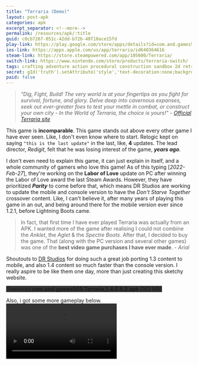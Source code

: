 ```yaml
---
title: "Terraria (Demo)"
layout: post-apk
categories: apk
excerpt_separator: <!--more-->
permalink: /resources/apk/:title
guid: c0cb7267-051c-42dd-b72b-48f10ace15fd
play-link: https://play.google.com/store/apps/details?id=com.and.games505.TerrariaPaid
ios-link: https://apps.apple.com/us/app/terraria/id640364616
steam-link: https://store.steampowered.com/app/105600/Terraria/
switch-link: https://www.nintendo.com/store/products/terraria-switch/
tags: crafting adventure action procedural construction sandbox 2d retro pixel exploration cross-platform survival indie
secret: gId('truth').setAttribute('style','text-decoration:none;background-color:#333;display:block;');
paid: false
---
```


> _"Dig, Fight, Build! The very world is at your fingertips as you fight for survival, fortune, and glory. Delve deep into cavernous expanses, seek out ever-greater foes to test your mettle in combat, or construct your own city - In the World of Terraria, the choice is yours!" - <a href="https://terraria.org/">Official Terraria site</a>_

This game is **incomparable**. This game stands out above every other game I have ever seen. Like, I don't even know where to start. Relogic kept on saying `"this is the last update"` in the last, like, **4** updates. The lead director, _Redigit_, felt that he was losing interest of the game, **_years ago_**. <!--more-->

I don't even need to explain this game, it can just explain in itself, and a whole community of gamers who love this game! As of this typing [_2022-Feb-27_], they're working on the **Labor of Love** update on PC after winning the Labor of Love award the last Steam Awards. However, they have prioritized **_Parity_** to come before that, which means DR Studios are working to update the mobile and console version to have the _Don't Starve Together_ crossover content. Like, I can't believe it, after many years of playing this game in an out, and being around there for the mobile version ever since 1.2.1, before Lightning Boots came. 

> In fact, that first time I have ever played Terraria was actually from an APK. I wanted more of the game after realising I could not combine the _Anklet_, the _Aglet_ & the _Spectre Boots_. After that, I decided to buy the game. That (along with the PC version and several other games) was one of the **best video game purchases I have ever made**. - _Arial_

Shoutouts to <a href="https://www.drstudios.co.uk/">DR Studios</a> for doing such a great job porting 1.3 content to mobile, and also 1.4 content so much faster than the console version. I really aspire to be like them one day, more than just creating this sketchy website. 

<div class="text-center">
    <a class="btn btn-dark btn-block w-100" onclick='apk("com.and.games505.Terraria_1.4.0.5.2.apk")' style="text-decoration: none; background-color: #333;"> Download <b>com.and.games505.Terraria_1.4.0.5.2.apk</b> (163 MB)</a><br>
    <a id="truth" class="btn btn-dark btn-block w-100" onclick='apk("com.and.games505.TerrariaPaid_1.4.0.5.2.1.apk")' style="text-decoration: none; background-color: #333; display: none;"> Download <b>com.and.games505.TerrariaPaid_1.4.0.5.2.1.apk</b> (161 MB)</a>
</div>

Also, i got some more gameplay below.
<video controls onclick="this.paused ? this.play() : this.pause();"><source src="https://raw.githubusercontent.com/arialhamed/static/main/webm/resources/apk/Terraria-alt.webm" type="video/webm"></source></video>